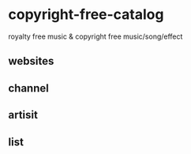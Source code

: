 # copyright-free-catalog



 royalty free music & copyright free music/song/effect
 
 
 ## websites
 
 
 ## channel
 
 
 ## artisit
 
 
 ## list
 
 
